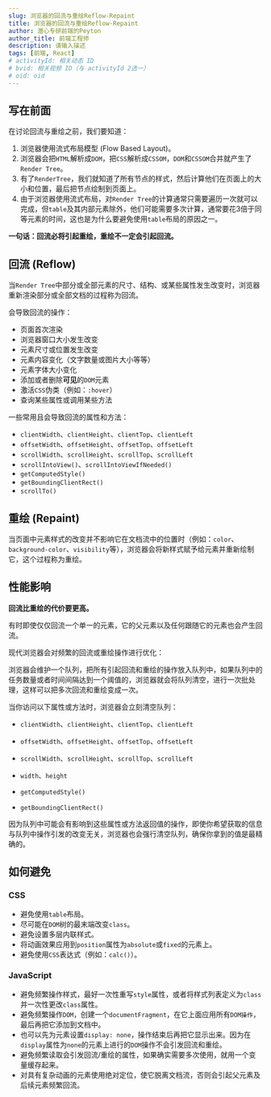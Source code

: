 ```yaml
---
slug: 浏览器的回流与重绘Reflow-Repaint
title: 浏览器的回流与重绘Reflow-Repaint
author: 潜心专研前端的Peyton
author_title: 前端工程师
description: 请输入描述
tags: [前端, React]
# activityId: 相关动态 ID
# bvid: 相关视频 ID（与 activityId 2选一）
# oid: oid
---
```


## 写在前面

在讨论回流与重绘之前，我们要知道：

1.  浏览器使用流式布局模型 (Flow Based Layout)。
2.  浏览器会把`HTML`解析成`DOM`，把`CSS`解析成`CSSOM`，`DOM`和`CSSOM`合并就产生了`Render Tree`。
3.  有了`RenderTree`，我们就知道了所有节点的样式，然后计算他们在页面上的大小和位置，最后把节点绘制到页面上。
4.  由于浏览器使用流式布局，对`Render Tree`的计算通常只需要遍历一次就可以完成，但`table`及其内部元素除外，他们可能需要多次计算，通常要花3倍于同等元素的时间，这也是为什么要避免使用`table`布局的原因之一。

**一句话：回流必将引起重绘，重绘不一定会引起回流。**

## 回流 (Reflow)

当`Render Tree`中部分或全部元素的尺寸、结构、或某些属性发生改变时，浏览器重新渲染部分或全部文档的过程称为回流。

会导致回流的操作：

+   页面首次渲染
+   浏览器窗口大小发生改变
+   元素尺寸或位置发生改变
+   元素内容变化（文字数量或图片大小等等）
+   元素字体大小变化
+   添加或者删除**可见**的`DOM`元素
+   激活`CSS`伪类（例如：`:hover`）
+   查询某些属性或调用某些方法

一些常用且会导致回流的属性和方法：

+   `clientWidth`、`clientHeight`、`clientTop`、`clientLeft`
+   `offsetWidth`、`offsetHeight`、`offsetTop`、`offsetLeft`
+   `scrollWidth`、`scrollHeight`、`scrollTop`、`scrollLeft`
+   `scrollIntoView()`、`scrollIntoViewIfNeeded()`
+   `getComputedStyle()`
+   `getBoundingClientRect()`
+   `scrollTo()`

## 重绘 (Repaint)

当页面中元素样式的改变并不影响它在文档流中的位置时（例如：`color`、`background-color`、`visibility`等），浏览器会将新样式赋予给元素并重新绘制它，这个过程称为重绘。

## 性能影响

**回流比重绘的代价要更高。**

有时即使仅仅回流一个单一的元素，它的父元素以及任何跟随它的元素也会产生回流。

现代浏览器会对频繁的回流或重绘操作进行优化：

浏览器会维护一个队列，把所有引起回流和重绘的操作放入队列中，如果队列中的任务数量或者时间间隔达到一个阈值的，浏览器就会将队列清空，进行一次批处理，这样可以把多次回流和重绘变成一次。

当你访问以下属性或方法时，浏览器会立刻清空队列：

+   `clientWidth`、`clientHeight`、`clientTop`、`clientLeft`
    
+   `offsetWidth`、`offsetHeight`、`offsetTop`、`offsetLeft`
    
+   `scrollWidth`、`scrollHeight`、`scrollTop`、`scrollLeft`
    
+   `width`、`height`
    
+   `getComputedStyle()`
    
+   `getBoundingClientRect()`
    

因为队列中可能会有影响到这些属性或方法返回值的操作，即使你希望获取的信息与队列中操作引发的改变无关，浏览器也会强行清空队列，确保你拿到的值是最精确的。

## 如何避免

### CSS

+   避免使用`table`布局。
+   尽可能在`DOM`树的最末端改变`class`。
+   避免设置多层内联样式。
+   将动画效果应用到`position`属性为`absolute`或`fixed`的元素上。
+   避免使用`CSS`表达式（例如：`calc()`）。

### JavaScript

+   避免频繁操作样式，最好一次性重写`style`属性，或者将样式列表定义为`class`并一次性更改`class`属性。
+   避免频繁操作`DOM`，创建一个`documentFragment`，在它上面应用所有`DOM操作`，最后再把它添加到文档中。
+   也可以先为元素设置`display: none`，操作结束后再把它显示出来。因为在`display`属性为`none`的元素上进行的`DOM`操作不会引发回流和重绘。
+   避免频繁读取会引发回流/重绘的属性，如果确实需要多次使用，就用一个变量缓存起来。
+   对具有复杂动画的元素使用绝对定位，使它脱离文档流，否则会引起父元素及后续元素频繁回流。




